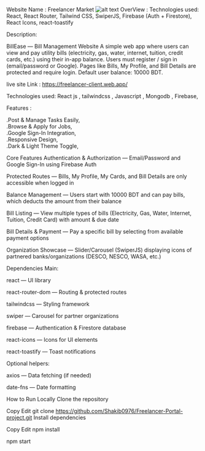Website Name : Freelancer Market
![alt text](https://i.ibb.co.com/HL19Gt7m/Screenshot-2025-08-08-185015.png)
OverView : Technologies used: React, React Router, Tailwind CSS, SwiperJS, Firebase (Auth + Firestore), React Icons, react-toastify


Description:

BillEase — Bill Management Website
A simple web app where users can view and pay utility bills (electricity, gas, water, internet, tuition, credit cards, etc.) using their in-app balance. Users must register / sign in (email/password or Google). Pages like Bills, My Profile, and Bill Details are protected and require login. Default user balance: 10000 BDT.

live site Link :  https://freelancer-client.web.app/ 



Technologies used: React js , tailwindcss , Javascript , Mongodb , Firebase,


Features :

.Post & Manage Tasks Easily,  
.Browse & Apply for Jobs,  
.Google Sign-In Integration,  
.Responsive Design,  
.Dark & Light Theme Toggle,  



Core Features
Authentication & Authorization — Email/Password and Google Sign-In using Firebase Auth

Protected Routes — Bills, My Profile, My Cards, and Bill Details are only accessible when logged in

Balance Management — Users start with 10000 BDT and can pay bills, which deducts the amount from their balance

Bill Listing — View multiple types of bills (Electricity, Gas, Water, Internet, Tuition, Credit Card) with amount & due date

Bill Details & Payment — Pay a specific bill by selecting from available payment options

Organization Showcase — Slider/Carousel (SwiperJS) displaying icons of partnered banks/organizations (DESCO, NESCO, WASA, etc.)




Dependencies
Main:

react — UI library

react-router-dom — Routing & protected routes

tailwindcss — Styling framework

swiper — Carousel for partner organizations

firebase — Authentication & Firestore database

react-icons — Icons for UI elements

react-toastify — Toast notifications

Optional helpers:

axios — Data fetching (if needed)

date-fns — Date formatting


How to Run Locally
Clone the repository


Copy
Edit
git clone https://github.com/Shakib0976/Freelancer-Portal-project.git
Install dependencies


Copy
Edit
npm install


npm start


